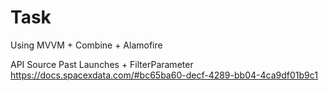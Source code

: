 # Task

Using MVVM + Combine + Alamofire

API Source
Past Launches + FilterParameter
https://docs.spacexdata.com/#bc65ba60-decf-4289-bb04-4ca9df01b9c1


